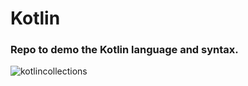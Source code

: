 # Kotlin

### Repo to demo the Kotlin language and syntax.


![kotlincollections](https://user-images.githubusercontent.com/105057858/184145297-96ceaafe-440b-430f-91f2-c7f04c687526.jpg)
